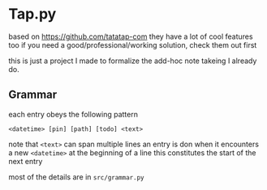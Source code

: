 # Tap.py
based on <https://github.com/tatatap-com>
they have a lot of cool features too
if you need a good/professional/working solution, check them out first

this is just a project I made to formalize the add-hoc note takeing I already do.

## Grammar
each entry obeys the following pattern

`<datetime> [pin] [path] [todo] <text>`

note that `<text>` can span multiple lines
an entry is don when it encounters a new `<datetime>` at the beginning of a line
this constitutes the start of the next entry

most of the details are in `src/grammar.py`


